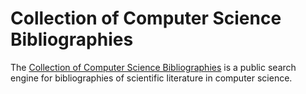 # Collection of Computer Science Bibliographies

The [Collection of Computer Science Bibliographies](https://liinwww.ira.uka.de/bibliography/) is a public search engine for bibliographies of scientific literature in computer science.